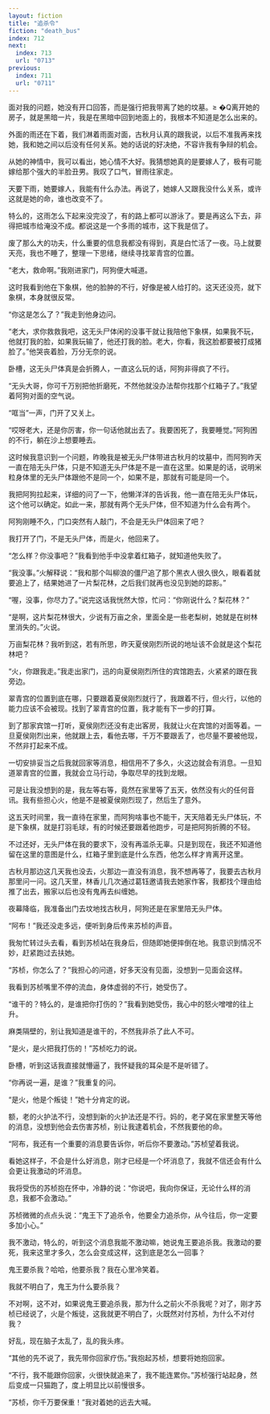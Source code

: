 ```yaml
---
layout: fiction
title: "追杀令"
fiction: "death_bus"
index: 712
next:
  index: 713
  url: "0713"
previous:
  index: 711
  url: "0711"
---
```

面对我的问题，她没有开口回答，而是强行把我带离了她的坟墓。≥  �Q离开她的房子，就是黑暗一片，我是在黑暗中回到地面上的，我根本不知道是怎么出来的。

外面的雨还在下着，我们淋着雨面对面，古秋月认真的跟我说，以后不准我再来找她，我和她之间以后没有任何关系。她的话说的好决绝，不容许我有争辩的机会。

从她的神情中，我可以看出，她心情不大好。我猜想她真的是要嫁人了，极有可能嫁给那个强大的半脸丑男。我叹了口气，冒雨往家走。

天要下雨，她要嫁人，我能有什么办法。再说了，她嫁人又跟我没什么关系，或许这就是她的命，谁也改变不了。

特么的，这雨怎么下起来没完没了，有的路上都可以游泳了。要是再这么下去，非得把城市给淹没不成。都说这是一个多雨的城市，这下我是信了。

废了那么大的功夫，什么重要的信息我都没有得到，真是白忙活了一夜。马上就要天亮，我也不睡了，整理一下思绪，继续寻找翠青宫的位置。

“老大，救命啊。”我刚进家门，阿狗便大喊道。

这时我看到他在下象棋，他的脸肿的不行，好像是被人给打的。这天还没亮，就下象棋，本身就很反常。

“你这是怎么了？”我走到他身边问。

“老大，求你救救我吧，这无头尸体闲的没事干就让我陪他下象棋，如果我不玩，他就打我的脸，如果我玩输了，他还打我的脸。老大，你看，我这脸都要被打成猪脸了。”他哭丧着脸，万分无奈的说。

卧槽，这无头尸体真是会折腾人，一直这么玩的话，阿狗非得疯了不行。

“无头大哥，你可千万别把他折磨死，不然他就没办法帮你找那个红箱子了。”我望着阿狗对面的空气说。

“哐当”一声，门开了又关上。

“哎呀老大，还是你厉害，你一句话他就出去了。我要困死了，我要睡觉。”阿狗困的不行，躺在沙上想要睡去。

这时候我意识到一个问题，昨晚我是被无头尸体带进古秋月的坟墓中，而阿狗昨天一直在陪无头尸体，只是不知道无头尸体是不是一直在这里。如果是的话，说明米粒身体里的无头尸体跟他不是同一个，如果不是，那就有可能是同一个。

我把阿狗拉起来，详细的问了一下，他懒洋洋的告诉我，他一直在陪无头尸体玩，这个他可以确定。如此一来，那就有两个无头尸体，但不知道为什么会有两个。

阿狗刚睡不久，门口突然有人敲门，不会是无头尸体回来了吧？

我打开了门，不是无头尸体，而是火，他回来了。

“怎么样？你没事吧？”我看到他手中没拿着红箱子，就知道他失败了。

“我没事。”火解释说：“我和那个叫柳浪的僵尸追了那个黑衣人很久很久，眼看着就要追上了，结果她进了一片梨花林，之后我们就再也没见到她的踪影。”

“喔，没事，你尽力了。”说完这话我恍然大惊，忙问：“你刚说什么？梨花林？”

“是啊，这片梨花林很大，少说有万亩之余，里面全是一些老梨树，她就是在树林里消失的。”火说。

万亩梨花林？我听到这，若有所思，昨天夏侯刚烈所说的地址该不会就是这个梨花林吧？

“火，你跟我走。”我走出家门，迅的向夏侯刚烈所住的宾馆跑去，火紧紧的跟在我旁边。

翠青宫的位置到底在哪，只要跟着夏侯刚烈就行了，我跟着不行，但火行，以他的能力应该不会被现。找到了翠青宫的位置，我才能有下一步的打算。

到了那家宾馆一打听，夏侯刚烈还没有走出客房，我就让火在宾馆的对面等着。一旦夏侯刚烈出来，他就跟上去，看他去哪，千万不要跟丢了，也尽量不要被他现，不然非打起来不成。

一切安排妥当之后我就回家等消息，相信用不了多久，火这边就会有消息。一旦知道翠青宫的位置，我就会立马行动，争取尽早的找到龙眼。

可是让我没想到的是，我左等右等，竟然在家里等了五天，依然没有火的任何音讯。我有些担心火，他是不是被夏侯刚烈现了，然后生了意外。

这五天时间里，我一直待在家里，而阿狗啥事也不能干，天天陪着无头尸体玩，不是下象棋，就是打羽毛球，有的时候还要跟着他跑步，可是把阿狗折腾的不轻。

不过还好，无头尸体在我的要求下，没有再滥杀无辜。只是到现在，我还不知道他留在这里的意图是什么，红箱子里到底是什么东西，他怎么样才肯离开这里。

古秋月那边这几天我也没去，火那边一直没有消息，我不想再等了，我要去古秋月那里问一问。这几天里，林香儿几次通过葛钰邀请我去她家作客，我都找个理由给推了出去，搬家以后也没有鬼再去纠缠她。

夜幕降临，我准备出门去坟地找古秋月，阿狗还是在家里陪无头尸体。

“阿布！”我还没走多远，便听到身后传来苏桢的声音。

我匆忙转过头去看，看到苏桢站在我身后，但随即她便摔倒在地。我意识到情况不妙，赶紧跑过去扶她。

“苏桢，你怎么了？”我担心的问道，好多天没有见面，没想到一见面会这样。

我看到苏桢嘴里不停的流血，身体虚弱的不行，她受伤了。

“谁干的？特么的，是谁把你打伤的？”我看到她受伤，我心中的怒火噌噌的往上升。

麻类隔壁的，别让我知道是谁干的，不然我非杀了此人不可。

“是火，是火把我打伤的！”苏桢吃力的说。

卧槽，听到这话我直接就懵逼了，我怀疑我的耳朵是不是听错了。

“你再说一遍，是谁？”我重复的问。

“是火，他是个叛徒！”她十分肯定的说。

额，老的火护法不行，没想到新的火护法还是不行。妈的，老子窝在家里整天等他的消息，没想到他会去伤害苏桢，别让我逮着机会，不然我要他的命。

“阿布，我还有一个重要的消息要告诉你，听后你不要激动。”苏桢望着我说。

看她这样子，不会是什么好消息，刚才已经是一个坏消息了，我就不信还会有什么会更让我激动的坏消息。

我将受伤的苏桢抱在怀中，冷静的说：“你说吧，我向你保证，无论什么样的消息，我都不会激动。”

苏桢微微的点点头说：“鬼王下了追杀令，他要全力追杀你，从今往后，你一定要多加小心。”

我不激动，特么的，听到这个消息我能不激动嘛，她说鬼王要追杀我。我激动的要死，我来这里才多久，怎么会变成这样，这到底是怎么一回事？

鬼王要杀我？哈哈，他要杀我？我在心里冷笑着。

我就不明白了，鬼王为什么要杀我？

不对啊，这不对，如果说鬼王要追杀我，那为什么之前火不杀我呢？对了，刚才苏桢已经说了，火是个叛徒，这我就更不明白了，火既然对付苏桢，为什么不对付我？

好乱，现在脑子太乱了，乱的我头疼。

“其他的先不说了，我先带你回家疗伤。”我抱起苏桢，想要将她抱回家。

“不行，我不能跟你回家，火很快就追来了，我不能连累你。”苏桢强行站起身，然后变成一只猫跑了，度上明显比以前慢很多。

“苏桢，你千万要保重！”我对着她的远去大喊。